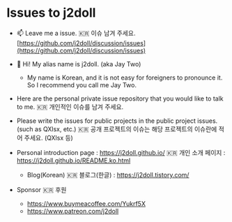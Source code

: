 # Issues to j2doll

- :mailbox: Leave me a issue. :kr: 이슈 남겨 주세요. [https://github.com/j2doll/discussion/issues](https://github.com/j2doll/discussion/issues)

- :monkey: Hi! My alias name is j2doll. (aka Jay Two)
   - My name is Korean, and it is not easy for foreigners to pronounce it. So I recommend you call me Jay Two.
   
- Here are the personal private issue repository that you would like to talk to me. :kr: 개인적인 이슈를 남겨 주세요.

- Please write the issues for public projects in the public project issues. (such as QXlsx, etc.) :kr: 공개 프로젝트의 이슈는 해당 프로젝트의 이슈란에 적어 주세요. (QXlsx 등)

- Personal introduction page : https://j2doll.github.io/  :kr: 개인 소개 페이지 : https://j2doll.github.io/README.ko.html
  - Blog(Korean) :kr: 블로그(한글) : https://j2doll.tistory.com/

- Sponsor :kr: 후원
  - https://www.buymeacoffee.com/Yukrf5X
  - https://www.patreon.com/j2doll
 
